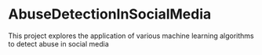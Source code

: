 # AbuseDetectionInSocialMedia
This project explores the application of various machine learning algorithms to detect abuse in social media
